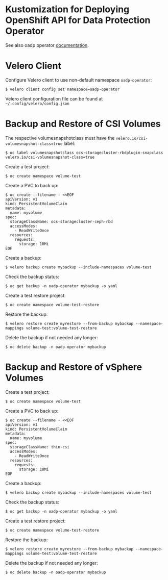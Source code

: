 # Kustomization for Deploying OpenShift API for Data Protection Operator

See also oadp operator [documentation](https://github.com/openshift/oadp-operator/tree/master/docs).

# Velero Client

Configure Velero client to use non-default namespace `oadp-operator`:

```
$ velero client config set namespace=oadp-operator
```

Velero client configuration file can be found at `~/.config/velero/config.json`

# Backup and Restore of CSI Volumes

The respective volumesnapshotclass must have the `velero.io/csi-volumesnapshot-class=true` label:

```
$ oc label volumesnapshotclass ocs-storagecluster-rbdplugin-snapclass velero.io/csi-volumesnapshot-class=true
```

Create a test project:

```
$ oc create namespace volume-test
```

Create a PVC to back up:

```
$ oc create --filename - <<EOF
apiVersion: v1
kind: PersistentVolumeClaim
metadata:
  name: myvolume
spec:
  storageClassName: ocs-storagecluster-ceph-rbd
  accessModes:
    - ReadWriteOnce
  resources:
    requests:
      storage: 10Mi
EOF
```

Create a backup:

```
$ velero backup create mybackup --include-namespaces volume-test
```

Check the backup status:

```
$ oc get backup -n oadp-operator mybackup -o yaml
```

Create a test restore project:

```
$ oc create namespace volume-test-restore
```

Restore the backup:

```
$ velero restore create myrestore --from-backup mybackup --namespace-mappings volume-test:volume-test-restore
```

Delete the backup if not needed any longer:

```
$ oc delete backup -n oadp-operator mybackup
```

# Backup and Restore of vSphere Volumes

Create a test project:

```
$ oc create namespace volume-test
```

Create a PVC to back up:

```
$ oc create --filename - <<EOF
apiVersion: v1
kind: PersistentVolumeClaim
metadata:
  name: myvolume
spec:
  storageClassName: thin-csi
  accessModes:
    - ReadWriteOnce
  resources:
    requests:
      storage: 10Mi
EOF
```

Create a backup:

```
$ velero backup create mybackup --include-namespaces volume-test
```

Check the backup status:

```
$ oc get backup -n oadp-operator mybackup -o yaml
```

Create a test restore project:

```
$ oc create namespace volume-test-restore
```

Restore the backup:

```
$ velero restore create myrestore --from-backup mybackup --namespace-mappings volume-test:volume-test-restore
```

Delete the backup if not needed any longer:

```
$ oc delete backup -n oadp-operator mybackup
```
